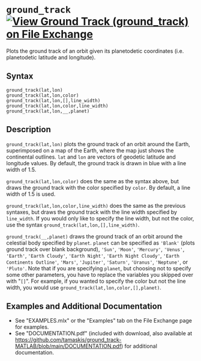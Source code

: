# `ground_track` [![View Ground Track (ground_track) on File Exchange](https://www.mathworks.com/matlabcentral/images/matlab-file-exchange.svg)](https://www.mathworks.com/matlabcentral/fileexchange/89822-ground-track-ground_track)

Plots the ground track of an orbit given its planetodetic coordinates (i.e. planetodetic latitude and longitude).


## Syntax

`ground_track(lat,lon)`\
`ground_track(lat,lon,color)`\
`ground_track(lat,lon,[],line_width)`\
`ground_track(lat,lon,color,line_width)`\
`ground_track(lat,lon,__,planet)`


## Description

`ground_track(lat,lon)` plots the ground track of an orbit around the Earth, superimposed on a map of the Earth, where the map just shows the continental outlines. `lat` and `lon` are vectors of geodetic latitude and longitude values. By default, the ground track is drawn in blue with a line width of 1.5.
            
`ground_track(lat,lon,color)` does the same as the syntax above, but draws the ground track with the color specified by `color`. By default, a line width of 1.5 is used.

`ground_track(lat,lon,color,line_width)` does the same as the previous syntaxes, but draws the ground track with the line width specified by `line_width`. If you would only like to specify the line width, but not the color, use the syntax `ground_track(lat,lon,[],line_width)`.

`ground_track(__,planet)` draws the ground track of an orbit around the celestial body specified by `planet`. `planet` can be specified as `'Blank'` (plots ground track over blank background), `'Sun'`, `'Moon'`, `'Mercury'`, `'Venus'`, `'Earth'`, `'Earth Cloudy'`, `'Earth Night'`, `'Earth Night Cloudy'`, `'Earth Continents Outline'`, `'Mars'`, `'Jupiter'`, `'Saturn'`, `'Uranus'`, `'Neptune'`, or `'Pluto'`. Note that if you are specifying `planet`, but choosing not to specify some other parameters, you have to replace the variables you skipped over with "`[]`". For example, if you wanted to specify the color but not the line width, you would use `ground_track(lat,lon,color,[],planet)`.


## Examples and Additional Documentation

   -  See "EXAMPLES.mlx" or the "Examples" tab on the File Exchange page for examples.
   -  See "DOCUMENTATION.pdf" (included with download, also available at https://github.com/tamaskis/ground_track-MATLAB/blob/main/DOCUMENTATION.pdf) for additional documentation.
